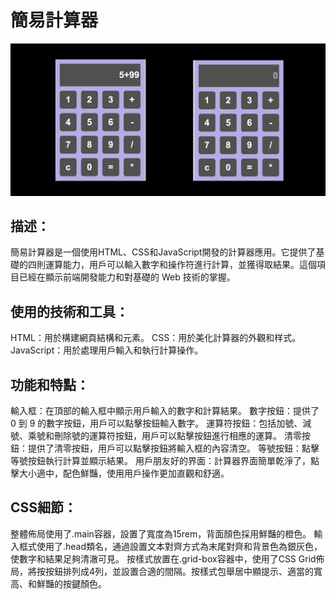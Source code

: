 # 簡易計算器
![image](https://github.com/kcwc1029/project-calculator/blob/main/image003.png)

## 描述：
簡易計算器是一個使用HTML、CSS和JavaScript開發的計算器應用。它提供了基礎的四則運算能力，用戶可以輸入數字和操作符進行計算，並獲得取結果。這個項目已經在顯示前端開發能力和對基礎的 Web 技術的掌握。

## 使用的技術和工具：
HTML：用於構建網頁結構和元素。
CSS：用於美化計算器的外觀和样式。
JavaScript：用於處理用戶輸入和執行計算操作。

## 功能和特點：
輸入框：在頂部的輸入框中顯示用戶輸入的數字和計算結果。
數字按鈕：提供了 0 到 9 的數字按鈕，用戶可以點擊按鈕輸入數字。
運算符按鈕：包括加號、減號、乘號和刪除號的運算符按鈕，用戶可以點擊按鈕進行相應的運算。
清零按鈕：提供了清零按鈕，用戶可以點擊按鈕將輸入框的內容清空。
等號按鈕：點擊等號按鈕執行計算並顯示結果。
用戶朋友好的界面：計算器界面簡單乾淨了，點擊大小適中，配色鮮豔，使用用戶操作更加直觀和舒適。

## CSS細節：
整體佈局使用了.main容器，設置了寬度為15rem，背面顏色採用鮮豔的橙色。
輸入框式使用了.head類名，通過設置文本對齊方式為末尾對齊和背景色為銀灰色，使數字和結果足夠清澈可見。
按樣式放置在.grid-box容器中，使用了CSS Grid佈局，將按按鈕排列成4列，並設置合適的間隔。按樣式包舉居中顯提示、適當的寬高、和鮮豔的按鍵顏色。
